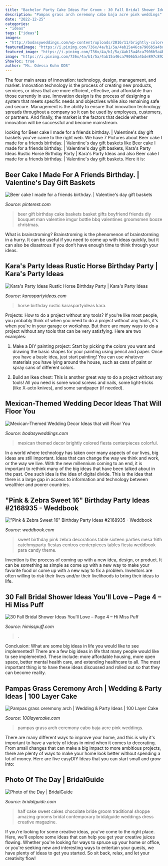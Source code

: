 ```yaml
---
title: "Bachelor Party Cake Ideas For Groom : 30 Fall Bridal Shower Ideas You’ll Love – Page 4 – Hi Miss Puff"
description: "Pampas grass arch ceremony cabo baja acre pink weddings"
date: "2022-12-25"
categories:
- "ideas"
tags: ["ideas"]
images:
- "http://bodasyweddings.com/wp-content/uploads/2016/11/brightly-colored-Mexican-themed-wedding.jpg"
featuredImage: "https://i.pinimg.com/736x/4a/b1/5a/4ab15a46ca7906b5a4bde897c8925354.jpg"
featured_image: "https://i.pinimg.com/736x/4a/b1/5a/4ab15a46ca7906b5a4bde897c8925354.jpg"
image: "https://i.pinimg.com/736x/4a/b1/5a/4ab15a46ca7906b5a4bde897c8925354.jpg"
ShowToc: true
author: "Ms. Odessa Kuhn DDS"
---
```



The four main areas of innovation: technology, design, management, and market.
Innovation technology is the process of creating new products, services, or ideas that are more efficient, effective, and affordable than those currently in use. Innovation design is the process of designing a system that meets specific needs and objectives while also remaining safe and secure. Management is the ability to ensure that innovation technology spreads throughout a company so it can be used by employees, customers, or partners. And finally, the market is the factors that decide whether innovation will be successful and become mainstream.

	

		
looking for Beer cake I made for a friends birthday. | Valentine&#039;s day gift baskets you've came to the right web. We have 7 Pictures about Beer cake I made for a friends birthday. | Valentine&#039;s day gift baskets like Beer cake I made for a friends birthday. | Valentine&#039;s day gift baskets, Kara&#039;s Party Ideas Rustic Horse Birthday Party | Kara&#039;s Party Ideas and also Beer cake I made for a friends birthday. | Valentine&#039;s day gift baskets. Here it is:
		
    
## Beer Cake I Made For A Friends Birthday. | Valentine&#039;s Day Gift Baskets

<img loading=lazy src="https://i.pinimg.com/736x/4a/b1/5a/4ab15a46ca7906b5a4bde897c8925354.jpg" onerror="this.onerror=null;this.src='https://tse3.mm.bing.net/th?id=OIP.yO4oFyKXs9qd5fu6SRJ8AwHaJ4&amp;pid=15.1';" alt="Beer cake I made for a friends birthday. | Valentine&#039;s day gift baskets">

_Source: pinterest.com_

>beer gift birthday cake baskets basket gifts boyfriend friends diy bouquet man valentine imgur bottle bbq valentines groomsmen booze christmas. 

	

What is brainstroming? Brainstroming is the phenomenon of brainstorming in a hurry. It can be useful if you need to come up with ideas quickly, but it can also be disastrous if you don’t have enough time to think through your ideas.

    
## Kara&#039;s Party Ideas Rustic Horse Birthday Party | Kara&#039;s Party Ideas

<img loading=lazy src="http://karaspartyideas.com/wp-content/uploads/2016/12/Rustic-Horse-Birthday-Party-via-Karas-Party-Ideas-KarasPartyIdeas.com12.jpeg" onerror="this.onerror=null;this.src='https://tse2.mm.bing.net/th?id=OIP.GI9ys6MHcd-F_uPzPPNYaQHaLH&amp;pid=15.1';" alt="Kara&#039;s Party Ideas Rustic Horse Birthday Party | Kara&#039;s Party Ideas">

_Source: karaspartyideas.com_

>horse birthday rustic karaspartyideas kara. 

	

Projects: How to do a project without any tools?
If you're like most people, you probably think of when you need to do a project without any tools, it's when you're in your garage or workshop. But there are many ways to do a project without any tools that can be very satisfying. Here are two examples: 
1. Make a DIY painting project: Start by picking the colors you want and drawing the basic shapes for your painting using pencil and paper. Once you have a basic idea, just start painting! You can use whatever materials you have lying around the house, such as cans of paint or spray cans of different colors. 

2. Build an Ikea chest: This is another great way to do a project without any tools! All you need is some wood screws and nails, some light-tricks (like X-acto knives), and some sandpaper (if needed).

    
## Mexican-Themed Wedding Decor Ideas That Will Floor You

<img loading=lazy src="http://bodasyweddings.com/wp-content/uploads/2016/11/brightly-colored-Mexican-themed-wedding.jpg" onerror="this.onerror=null;this.src='https://tse1.mm.bing.net/th?id=OIP.TsPA20WUeiDEaUIatNn7GQHaLH&amp;pid=15.1';" alt="Mexican-Themed Wedding Decor Ideas that will Floor You">

_Source: bodasyweddings.com_

>mexican themed decor brightly colored fiesta centerpieces colorful. 

	

In a world where technology has taken over many aspects of our lives, big ideas are still important. Ideas that can change the way we think and work, or the way we live. With the new millennium coming to an end, it is important to rethink many of the big ideas that have been talked about in the past. One such idea is the idea of digital divide. This is the idea that there is a large gap in access to information and technology between wealthier and poorer countries.

    
## &quot;Pink &amp; Zebra Sweet 16&quot; Birthday Party Ideas #2168935 - Weddbook

<img loading=lazy src="http://s3.weddbook.me/t1/2/1/6/2168935/pink-zebra-sweet-16-birthday-party-ideas.jpg" onerror="this.onerror=null;this.src='https://tse3.mm.bing.net/th?id=OIP.nHyiVBsItu5mC8UvCIGT2wHaMY&amp;pid=15.1';" alt="&quot;Pink &amp; Zebra Sweet 16&quot; Birthday Party Ideas #2168935 - Weddbook">

_Source: weddbook.com_

>sweet birthday pink zebra decorations table sixteen parties mesa 16th catchmyparty fiestas centros centerpieces tables fiesta weddbook para candy theme. 

	

Invention is the process of coming up with a new idea, design, or product. It can be something as simple as come up with a new way to make your favorite food or come up with a new way to fix a problem. Inventors are often willing to risk their lives and/or their livelihoods to bring their ideas to life.

    
## 30 Fall Bridal Shower Ideas You’ll Love – Page 4 – Hi Miss Puff

<img loading=lazy src="https://www.himisspuff.com/wp-content/uploads/2017/07/Fall-Bridal-Shower-Idea-20.jpg" onerror="this.onerror=null;this.src='https://tse4.mm.bing.net/th?id=OIP.DxerZ3Zp16NKe3xycqLTLQHaLH&amp;pid=15.1';" alt="30 Fall Bridal Shower Ideas You’ll Love – Page 4 – Hi Miss Puff">

_Source: himisspuff.com_

>. 

	

Conclusion: What are some big ideas in life you would like to see implemented?
There are a few big ideas in life that many people would like to see implemented. These include: more affordable housing, more open space, better mental health care, and extending healthcare to all. The most important thing is to have these ideas discussed and rolled out so that they can become reality.

    
## Pampas Grass Ceremony Arch | Wedding &amp; Party Ideas | 100 Layer Cake

<img loading=lazy src="http://100lclive.s3.amazonaws.com/img/ideas/landscape/218989.jpg" onerror="this.onerror=null;this.src='https://tse2.mm.bing.net/th?id=OIP._2HbPvSS0yXVdYvnU5YBzAHaLH&amp;pid=15.1';" alt="Pampas grass ceremony arch | Wedding &amp; Party Ideas | 100 Layer Cake">

_Source: 100layercake.com_

>pampas grass arch ceremony cabo baja acre pink weddings. 

	

There are many different ways to improve your home, and this is why it's important to have a variety of ideas in mind when it comes to decorating. From small changes that can make a big impact to more ambitious projects, there are plenty of ways to make your home look better without spending a lot of money. Here are five easyDIY Ideas that you can start small and grow into: 

    
## Photo Of The Day | BridalGuide

<img loading=lazy src="http://www.bridalguide.com/sites/default/files/article-images/PHOTO-OF-THE-DAY/shockleys-sweet-shoppe-half-and-half-cake.jpg" onerror="this.onerror=null;this.src='https://tse4.mm.bing.net/th?id=OIP.Dy4VFeyqfzGSkwkojQCsLgHaMv&amp;pid=15.1';" alt="Photo of the Day | BridalGuide">

_Source: bridalguide.com_

>half cake sweet cakes chocolate bride groom traditional shoppe amazing grooms bridal contemporary bridalguide weddings dress creative magazine. 

	

If you're looking for some creative ideas, you've come to the right place. Here, we'll explore some ideas that can help you get your creative juices flowing. Whether you're looking for ways to spruce up your home or office, or you're seeking new and interesting ways to entertain your guests, we have plenty of ideas to get you started. So sit back, relax, and let your creativity flow!

